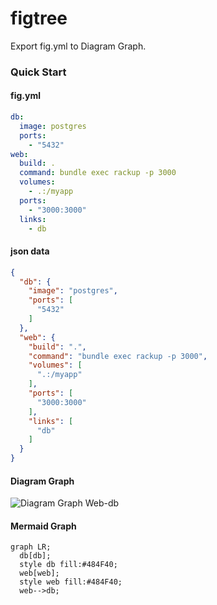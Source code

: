 
# figtree

Export fig.yml to Diagram Graph.

### Quick Start


#### fig.yml
```yml
db:
  image: postgres
  ports:
    - "5432"
web:
  build: .
  command: bundle exec rackup -p 3000
  volumes:
    - .:/myapp
  ports:
    - "3000:3000"
  links:
    - db
```

#### json data
```json
{
  "db": {
    "image": "postgres",
    "ports": [
      "5432"
    ]
  },
  "web": {
    "build": ".",
    "command": "bundle exec rackup -p 3000",
    "volumes": [
      ".:/myapp"
    ],
    "ports": [
      "3000:3000"
    ],
    "links": [
      "db"
    ]
  }
}
```

#### Diagram Graph

![Diagram Graph Web-db](https://raw.githubusercontent.com/fundon/figtree/master/screenshots/web-db.png)


#### Mermaid Graph

```
graph LR;
  db[db];
  style db fill:#484F40;
  web[web];
  style web fill:#484F40;
  web-->db;
```
